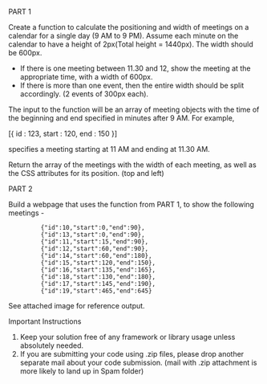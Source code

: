 PART 1
 
Create a function to calculate the positioning and width of meetings on a calendar for a single day (9 AM to 9 PM). Assume each minute on the calendar to have a height of 2px(Total height = 1440px). The width should be 600px. 
 
- If there is one meeting between 11.30 and 12, show the meeting at the appropriate time, with a width of 600px.
- If there is more than one event, then the entire width should be split accordingly. (2 events of 300px each).
 
The input to the function will be an array of meeting objects with the time of the beginning and end specified in minutes after 9 AM. For example, 
 
[{
id : 123, start : 120, end : 150
}]
 
specifies a meeting starting at 11 AM and ending at 11.30 AM. 
 
Return the array of the meetings with the width of each meeting, as well as the CSS attributes for its position. (top and left)
 
PART 2
 
Build a webpage that uses the function from PART 1, to show the following meetings - 
 
			 {"id":10,"start":0,"end":90},
			 {"id":13,"start":0,"end":90},
			 {"id":11,"start":15,"end":90},
			 {"id":12,"start":60,"end":90},
			 {"id":14,"start":60,"end":180},
			 {"id":15,"start":120,"end":150},
			 {"id":16,"start":135,"end":165},
			 {"id":18,"start":130,"end":180},
			 {"id":17,"start":145,"end":190},
			 {"id":19,"start":465,"end":645}
 
 
See attached image for reference output.

Important Instructions
1) Keep your solution free of any framework or library usage unless absolutely needed.
2) If you are submitting your code using .zip files, please drop another separate mail about your code submission. (mail with .zip attachment is more likely to land up in Spam folder)